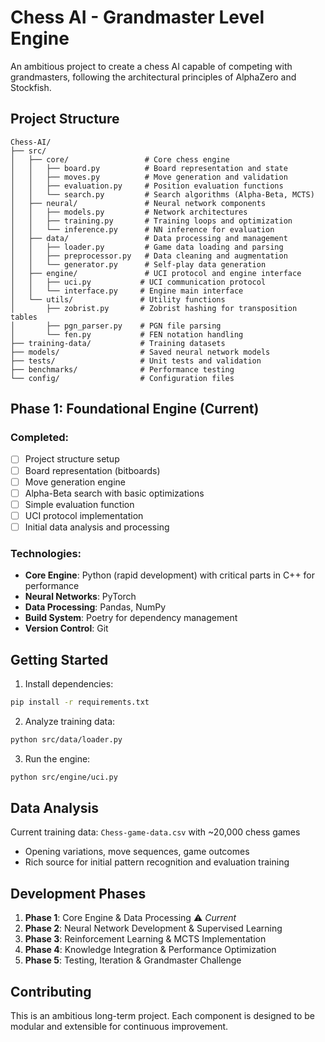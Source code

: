 # Chess AI - Grandmaster Level Engine

An ambitious project to create a chess AI capable of competing with grandmasters, following the architectural principles of AlphaZero and Stockfish.

## Project Structure

```
Chess-AI/
├── src/
│   ├── core/                 # Core chess engine
│   │   ├── board.py          # Board representation and state
│   │   ├── moves.py          # Move generation and validation
│   │   ├── evaluation.py     # Position evaluation functions
│   │   └── search.py         # Search algorithms (Alpha-Beta, MCTS)
│   ├── neural/               # Neural network components
│   │   ├── models.py         # Network architectures
│   │   ├── training.py       # Training loops and optimization
│   │   └── inference.py      # NN inference for evaluation
│   ├── data/                 # Data processing and management
│   │   ├── loader.py         # Game data loading and parsing
│   │   ├── preprocessor.py   # Data cleaning and augmentation
│   │   └── generator.py      # Self-play data generation
│   ├── engine/               # UCI protocol and engine interface
│   │   ├── uci.py           # UCI communication protocol
│   │   └── interface.py     # Engine main interface
│   └── utils/               # Utility functions
│       ├── zobrist.py       # Zobrist hashing for transposition tables
│       ├── pgn_parser.py    # PGN file parsing
│       └── fen.py           # FEN notation handling
├── training-data/           # Training datasets
├── models/                  # Saved neural network models
├── tests/                   # Unit tests and validation
├── benchmarks/              # Performance testing
└── config/                  # Configuration files
```

## Phase 1: Foundational Engine (Current)

### Completed:
- [ ] Project structure setup
- [ ] Board representation (bitboards)
- [ ] Move generation engine
- [ ] Alpha-Beta search with basic optimizations
- [ ] Simple evaluation function
- [ ] UCI protocol implementation
- [ ] Initial data analysis and processing

### Technologies:
- **Core Engine**: Python (rapid development) with critical parts in C++ for performance
- **Neural Networks**: PyTorch
- **Data Processing**: Pandas, NumPy
- **Build System**: Poetry for dependency management
- **Version Control**: Git

## Getting Started

1. Install dependencies:
```bash
pip install -r requirements.txt
```

2. Analyze training data:
```bash
python src/data/loader.py
```

3. Run the engine:
```bash
python src/engine/uci.py
```

## Data Analysis

Current training data: `Chess-game-data.csv` with ~20,000 chess games
- Opening variations, move sequences, game outcomes
- Rich source for initial pattern recognition and evaluation training

## Development Phases

1. **Phase 1**: Core Engine & Data Processing ⚠️ *Current*
2. **Phase 2**: Neural Network Development & Supervised Learning
3. **Phase 3**: Reinforcement Learning & MCTS Implementation
4. **Phase 4**: Knowledge Integration & Performance Optimization
5. **Phase 5**: Testing, Iteration & Grandmaster Challenge

## Contributing

This is an ambitious long-term project. Each component is designed to be modular and extensible for continuous improvement.
